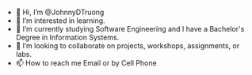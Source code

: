 - 👋 Hi, I’m @JohnnyDTruong
- 👀 I’m interested in learning.
- 🌱 I’m currently studying Software Engineering and I have a Bachelor's Degree in Information Systems.
- 💞️ I’m looking to collaborate on projects, workshops, assignments, or labs.
- 📫 How to reach me Email or by Cell Phone

<!---
JohnnyDTruong/JohnnyDTruong is a ✨ special ✨ repository because its `README.md` (this file) appears on your GitHub profile.
You can click the Preview link to take a look at your changes.
--->
